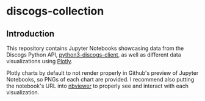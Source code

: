 # discogs-collection

## Introduction
This repository contains Jupyter Notebooks showcasing data from the Discogs Python API, [python3-discogs-client](https://github.com/joalla/discogs_client/), as well as different data visualizations using [Plotly](https://plotly.com/python/).

Plotly charts by default to not render properly in Github's preview of Jupyter Notebooks, so PNGs of each chart are provided. I recommend also putting the notebook's URL into [nbviewer](https://nbviewer.org/) to properly see and interact with each visualization.
